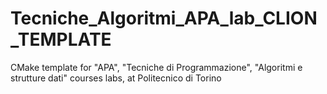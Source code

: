 # Tecniche_Algoritmi_APA_lab_CLION_TEMPLATE
CMake template for "APA", "Tecniche di Programmazione", "Algoritmi e strutture dati" courses labs, at Politecnico di Torino
